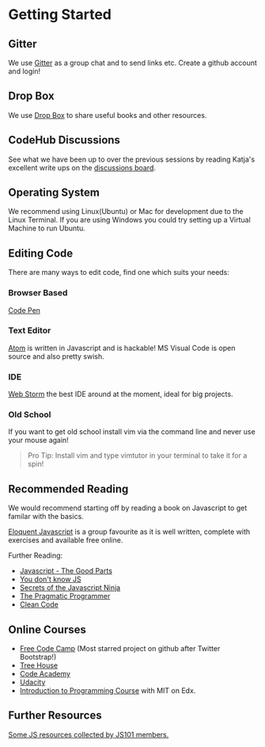# Getting Started

## Gitter

We use [Gitter](https://gitter.im/CodeHubOrg/discussions) as a group chat and to send links etc. Create a github account and login!

## Drop Box

We use [Drop Box](https://www.dropbox.com) to share useful books and other resources.

## CodeHub Discussions

See what we have been up to over the previous sessions by reading Katja's excellent write ups on the [discussions board](https://github.com/CodeHubOrg/discussions/issues/).

## Operating System

We recommend using Linux\(Ubuntu\) or Mac for development due to the Linux Terminal. If you are using Windows you could try setting up a Virtual Machine to run Ubuntu.

## Editing Code

There are many ways to edit code, find one which suits your needs:

### Browser Based

[Code Pen](https://codepen.io/)

### Text Editor

[Atom](https://atom.io/) is written in Javascript and is hackable! MS Visual Code is open source and also pretty swish.

### IDE

[Web Storm](https://www.jetbrains.com/webstorm/) the best IDE around at the moment, ideal for big projects.

### Old School

If you want to get old school install vim via the command line and never use your mouse again!

> Pro Tip: Install vim and type vimtutor in your terminal to take it for a spin!

## Recommended Reading

We would recommend starting off by reading a book on Javascript to get familar with the basics.

[Eloquent Javascript](http://eloquentjavascript.net/) is a group favourite as it is well written, complete with exercises and available free online.

Further Reading:

* [Javascript - The Good Parts](http://bdcampbell.net/javascript/book/javascript_the_good_parts.pdf)
* [You don't know JS](https://github.com/getify/You-Dont-Know-JS)
* [Secrets of the Javascript Ninja](https://www.manning.com/books/secrets-of-the-javascript-ninja)
* [The Pragmatic Programmer](http://www.cartipdf.net/carte/descarca-hunt-a-thomas-d-the-pragmatic-programmer-from-journeyman-to-master-pdf)
* [Clean Code](http://ricardogeek.com/docs/clean_code.pdf)

## Online Courses

* [Free Code Camp](https://www.freecodecamp.com/) \(Most starred project on github after Twitter Bootstrap!\)
* [Tree House](https://teamtreehouse.com/library/topic:javascript)
* [Code Academy](https://www.codecademy.com/)
* [Udacity](https://www.udacity.com/)
* [Introduction to Programming Course](https://www.edx.org/course/introduction-computer-science-mitx-6-00-1x-9) with MIT on Edx.

## Further Resources

[Some JS resources collected by JS101 members.](https://github.com/CodeHubOrg/discussions/issues/1)

